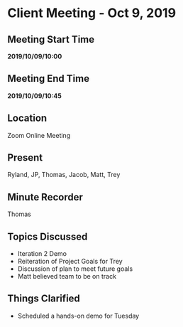 # Client Meeting - Oct 9, 2019

## Meeting Start Time

**2019/10/09/10:00**

## Meeting End Time

**2019/10/09/10:45**

## Location

Zoom Online Meeting

## Present

Ryland, JP, Thomas, Jacob, Matt, Trey

## Minute Recorder

Thomas

## Topics Discussed

- Iteration 2 Demo
- Reiteration of Project Goals for Trey
- Discussion of plan to meet future goals
- Matt believed team to be on track

## Things Clarified

- Scheduled a hands-on demo for Tuesday

